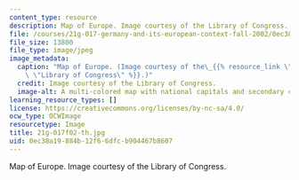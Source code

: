 ```yaml
---
content_type: resource
description: Map of Europe. Image courtesy of the Library of Congress.
file: /courses/21g-017-germany-and-its-european-context-fall-2002/0ec38a19884b12f66dfcb904467b8607_21g-017f02-th.jpg
file_size: 13800
file_type: image/jpeg
image_metadata:
  caption: "Map of Europe. (Image courtesy of the\_{{% resource_link \"18900868-c164-4d4e-a8ca-ccb3b30c4dfa\"\
    \ \"Library of Congress\" %}}.)"
  credit: Image courtesy of the Library of Congress.
  image-alt: A multi-colored map with national capitals and secondary cities marked.
learning_resource_types: []
license: https://creativecommons.org/licenses/by-nc-sa/4.0/
ocw_type: OCWImage
resourcetype: Image
title: 21g-017f02-th.jpg
uid: 0ec38a19-884b-12f6-6dfc-b904467b8607
---
```

Map of Europe. Image courtesy of the Library of Congress.